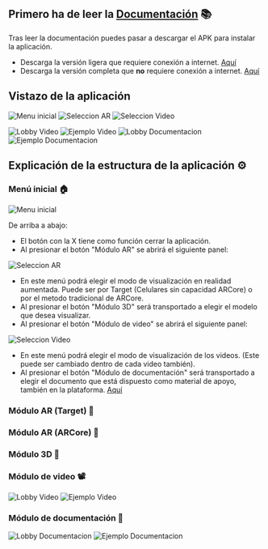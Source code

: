 ## Primero ha de leer la [Documentación](/_docs/assets/Volumenes_de_solidos.pdf) 📚

Tras leer la documentación puedes pasar a descargar el APK para instalar la aplicación.

- Descarga la versión ligera que requiere conexión a internet. [Aquí]()
- Descarga la versión completa que **no** requiere conexión a internet. [Aquí]()

## Vistazo de la aplicación

![Menu inicial](/_docs/assets/Menu.png)
![Seleccion AR](/_docs/assets/Menu_Seleccion_AR.png)
![Seleccion Video](/_docs/assets/Seleccion_Video.png)

![Lobby Video](/_docs/assets/Video_Lobby.png)
![Ejemplo Video](/_docs/assets/Video_Ejemplo.png)
![Lobby Documentacion](/_docs/assets/Documentacion_Lobby.png)
![Ejemplo Documentacion](/_docs/assets/Documentacion_Ejemplo.png)


## Explicación de la estructura de la aplicación ⚙️
### Menú inicial 🏠
 
![Menu inicial](/_docs/assets/Menu.png)

De arriba a abajo:
- El botón con la X tiene como función cerrar la aplicación.
- Al presionar el botón "Módulo AR" se abrirá el siguiente panel:

![Seleccion AR](/_docs/assets/Menu_Seleccion_AR.png)

- En este menú podrá elegir el modo de visualización en realidad aumentada. Puede ser por Target (Celulares sin capacidad ARCore) o por el metodo tradicional de ARCore.
- Al presionar el botón "Módulo 3D" será transportado a elegir el modelo que desea visualizar.
- Al presionar el botón "Módulo de video" se abrirá el siguiente panel:

![Seleccion Video](/_docs/assets/Seleccion_Video.png)

- En este menú podrá elegir el modo de visualización de los videos. (Este puede ser cambiado dentro de cada video también).
- Al presionar el botón "Módulo de documentación" será transportado a elegir el documento que está dispuesto como material de apoyo, también en la plataforma. [Aquí](/_docs/assets/Volumenes_de_solidos.pdf)

### Módulo AR (Target) 🧊

### Módulo AR (ARCore) 🧊

### Módulo 3D 🧊

### Módulo de video 📽️

![Lobby Video](/_docs/assets/Video_Lobby.png)
![Ejemplo Video](/_docs/assets/Video_Ejemplo.png)

### Módulo de documentación 📖

![Lobby Documentacion](/_docs/assets/Documentacion_Lobby.png)
![Ejemplo Documentacion](/_docs/assets/Documentacion_Ejemplo.png)
